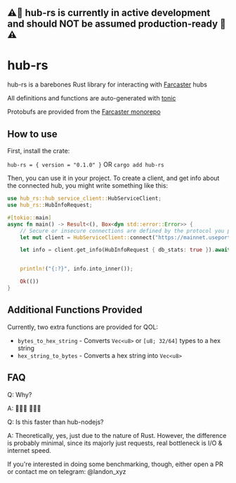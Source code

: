 ## ⚠️🚧 hub-rs is currently in active development and should NOT be assumed production-ready 🚧⚠️

# hub-rs

hub-rs is a barebones Rust library for interacting with [Farcaster](https://farcaster.xyz) hubs

All definitions and functions are auto-generated with [tonic](https://github.com/hyperium/tonic)

Protobufs are provided from the [Farcaster monorepo](https://github.com/farcasterxyz/hub-monorepo)

## How to use
First, install the crate:

`hub-rs = { version = "0.1.0" }`  OR `cargo add hub-rs`

Then, you can use it in your project. To create a client, and get info about the connected hub, you might write something like this:
```rust
use hub_rs::hub_service_client::HubServiceClient;
use hub_rs::HubInfoRequest;

#[tokio::main]
async fn main() -> Result<(), Box<dyn std::error::Error>> {
    // Secure or insecure connections are defined by the protocol you provide, either http or https
    let mut client = HubServiceClient::connect("https://mainnet.useportals.app:2283").await?;

    let info = client.get_info(HubInfoRequest { db_stats: true }).await?;


    println!("{:?}", info.into_inner());

    Ok(())
}
```

## Additional Functions Provided
Currently, two extra functions are provided for QOL:
- `bytes_to_hex_string` - Converts `Vec<u8>` or `[u8; 32/64]` types to a hex string
- `hex_string_to_bytes` - Converts a hex string into `Vec<u8>`

## FAQ

Q:  Why?

A: 🦀🦀🦀 🚀🚀🚀

Q: Is this faster than hub-nodejs?

A: Theoretically, yes, just due to the nature of Rust. However, the difference is probably minimal, since its majorly just requests, real bottleneck is I/O & internet speed. 

If you're interested in doing some benchmarking, though, either open a PR or contact me on telegram: @landon_xyz


